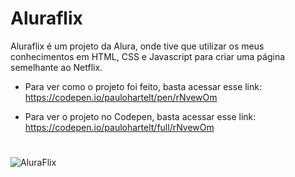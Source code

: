 # Aluraflix

Aluraflix é um projeto da Alura, onde tive que utilizar os meus conhecimentos em HTML, CSS e Javascript para criar uma página semelhante ao Netflix.

- Para ver como o projeto foi feito, basta acessar esse link: https://codepen.io/paulohartelt/pen/rNvewOm 

- Para ver o projeto no Codepen, basta acessar esse link: https://codepen.io/paulohartelt/full/rNvewOm

#
![AluraFlix](https://user-images.githubusercontent.com/95707984/190929153-863f89f2-ecf2-45af-bb7e-48e170ec1b6b.png)
#
